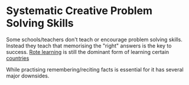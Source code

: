 # Systematic Creative Problem Solving Skills

Some schools/teachers don't teach or encourage problem solving skills.
Instead they teach that memorising the "right" answers is the key to success.
[Rote learning](https://en.wikipedia.org/wiki/Rote_learning) 
is still the dominant form of learning certain
[countries](https://youtu.be/3SDO3TMwfCE) 

While practising remembering/reciting facts
is essential for 
it has several major downsides. 